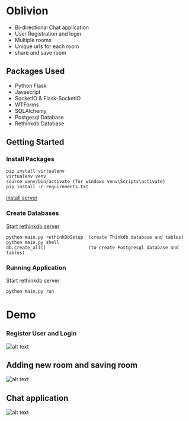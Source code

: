 # Oblivion

* Bi-directional Chat application
* User Registration and login
* Multiple rooms
* Unique urls for each room
* share and save room


## Packages Used

* Python Flask
* Javascript
* SocketIO & Flask-SocketIO
* WTForms
* SQLAlchemy
* Postgesql Database
* Rethinkdb Database


## Getting Started

### Install Packages
```
pip install virtualenv
virtualenv venv
source venv/bin/activate (for windows venv\Scripts\activate)
pip install -r requirements.txt
```
[install server](https://www.rethinkdb.com/docs/quickstart/)


### Create Databases

[Start rethinkdb server](https://www.rethinkdb.com/docs/quickstart/)
```
python main.py rethinkDbSetup  (create Thinkdb database and tables)
python main.py shell
db.create_all()                (to create Postgresql database and tables)
```

### Running Application

Start rethinkdb server

```
python main.py run

```


# Demo

### Register User and Login
![alt text]( https://github.com/ObsidianRock/Oblivion-Chat/blob/master/video/register_1.gif "Register and Login")


## Adding new room and saving room
![alt text](https://github.com/ObsidianRock/Oblivion-Chat/blob/master/video/add%20and%20save%20room.gif "New and Save room")


## Chat application
![alt text](https://github.com/ObsidianRock/Oblivion-Chat/blob/master/video/chat_22.gif "Chat Application")